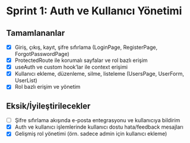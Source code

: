 # Sprint 1: Auth ve Kullanıcı Yönetimi

## Tamamlananlar
- [x] Giriş, çıkış, kayıt, şifre sıfırlama (LoginPage, RegisterPage, ForgotPasswordPage)
- [x] ProtectedRoute ile korumalı sayfalar ve rol bazlı erişim
- [x] useAuth ve custom hook’lar ile context erişimi
- [x] Kullanıcı ekleme, düzenleme, silme, listeleme (UsersPage, UserForm, UserList)
- [x] Rol bazlı erişim ve yönetim

## Eksik/İyileştirilecekler
- [ ] Şifre sıfırlama akışında e-posta entegrasyonu ve kullanıcıya bildirim
- [x] Auth ve kullanıcı işlemlerinde kullanıcı dostu hata/feedback mesajları
- [x] Gelişmiş rol yönetimi (örn. sadece admin için kullanıcı ekleme)
